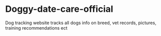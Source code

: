 # Doggy-date-care-official
Dog tracking website tracks all dogs info on breed, vet records, pictures, training recommendations ect
